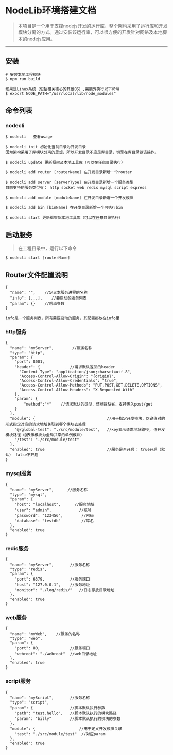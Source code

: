 # NodeLib环境搭建文档

> 本项目是一个用于支撑nodejs开发的运行库，整个架构采用了运行库和开发模块分离的方式。通过安装该运行库，可以很方便的开发针对网络及本地脚本的nodejs应用。

--------------------------

## 安装

``` 在项目目录执行
# 安装本地工程模块
$ npm run build

如果是Linux系统（包括相关核心的其他OS）,需额外执行以下命令
$ export NODE_PATH="/usr/local/lib/node_modules"
```


## 命令列表

### nodecli
```
$ nodecli   查看usage
```

```
$ nodecli init 初始化当前目录为开发目录
因为架构采用了库模块分离的思想，所以开发目录不应是库目录，切忌在库目录做该操作。
```

```
$ nodecli update 更新框架及本地工具库（可以在任意目录执行）
```

```
$ nodecli add router [routerName] 在开发目录新增一个router
```

```
$ nodecli add server [serverType] 在开发目录新增一个服务类型
目前支持的服务类型有： http socket web redis mysql script express
```

```
$ nodecli add module [moduleName] 在开发目录新增一个开发模块
```

```
$ nodecli add bin [binName] 在开发目录新增一个可执行bin
```

```
$ nodecli start 更新框架及本地工具库（可以在任意目录执行）
```

## 启动服务
> 在工程目录中，运行以下命令
```
$ nodecli start [routerName]
```


## Router文件配置说明
```
{
  "name": "",    //定义本服务进程的名称
  "info": [...],    //要启动的服务列表
  "param": {}    //启动参数
}

info是一个服务列表，所有需要启动的服务，其配置都放在info里
```


### http服务
```
{
  "name": "myServer",        //服务名称
  "type": "http",
  "param": {
	"port": 8001,
	"header": {             //请求默认返回的header
	  "Content-Type": "application/json;charset=utf-8",
	  "Access-Control-Allow-Origin": "{origin}",
	  "Access-Control-Allow-Credentials": "true",
	  "Access-Control-Allow-Methods": "PUT,POST,GET,DELETE,OPTIONS",
	  "Access-Control-Allow-Headers": "X-Requested-With"
	},
	"param": {
	    "method":"*"    //请求默认的类型，该参数缺省，支持传入post/get
	}
  },
  "module": {                               //用于指定开发模块，以键值对的形式指定对应的请求地址关联到哪个模块去处理
	"@/global-test": "./src/module/test",   //key表示请求地址路径, 值开发模块路径（@表示模块为全局共享的单例模块）
	"/test": "./src/module/test"            
  },
  "enabled": true                           //服务是否开启： true开启（默认） false不开启
}
```

### mysql服务
```
{
  "name": "myServer",      //服务名称
  "type": "mysql",
  "param": {
	"host": "localhost",      //服务地址
	"user": "admin",            //账号
	"password": "123456",        //密码
	"database": "testdb"         //库名
  },
  "enabled": true
}
```

### redis服务
```
{
  "name": "myServer",       //服务名称
  "type": "redis",
  "param": {
	"port": 6379,           //服务端口
	"host": "127.0.0.1",    //服务地址
	"monitor": "./log/redis/"   //日志存放目录地址
  },
  "enabled": true
}
```

### web服务
```
{
  "name": "myWeb",    //服务的名称
  "type": "web",
  "param": {
	"port": 80,             //服务端口
	"webroot": "./webroot"  //web目录地址
  },
  "enabled": true
}
```

### script服务
```
{
  "name": "myScript",       //服务名称
  "type": "script",
  "param": {                //脚本默认执行参数
	"path": "test.hello",   //脚本默认执行的模块路径
	"param": "billy"        //脚本默认执行的模块的参数
  },
  "module": {                   //用于定义开发模块关联
	"test": "./src/module/test"  //对应param
  },
  "enabled": true
}
```